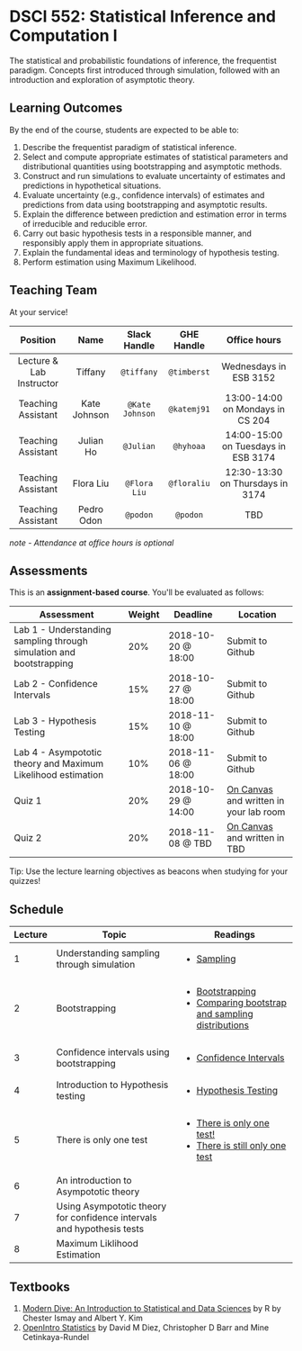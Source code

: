 # DSCI 552: Statistical Inference and Computation I

The statistical and probabilistic foundations of inference, the frequentist paradigm. Concepts first introduced through simulation, followed with an introduction and exploration of asymptotic theory. 

## Learning Outcomes

By the end of the course, students are expected to be able to:

1. Describe the frequentist paradigm of statistical inference.
2. Select and compute appropriate estimates of statistical parameters and distributional quantities using bootstrapping and asymptotic methods.
3. Construct and run simulations to evaluate uncertainty of estimates and predictions in hypothetical situations.
4. Evaluate uncertainty (e.g., confidence intervals) of estimates and predictions from data using bootstrapping and asymptotic results.
5. Explain the difference between prediction and estimation error in terms of irreducible and reducible error.
6. Carry out basic hypothesis tests in a responsible manner, and responsibly apply them in appropriate situations.
7. Explain the fundamental ideas and terminology of hypothesis testing.
8. Perform estimation using Maximum Likelihood.

## Teaching Team

At your service!

| Position           | Name    | Slack Handle | GHE Handle | Office hours |
| :----------------: | :-----: | :----------: | :--------: | :----------: |
| Lecture & Lab Instructor | Tiffany | `@tiffany`   | `@timberst` | Wednesdays in ESB 3152 |
| Teaching Assistant | Kate Johnson | `@Kate Johnson`  | `@katemj91` | 13:00-14:00 on Mondays in CS 204 |
| Teaching Assistant | Julian Ho | `@Julian`| `@hyhoaa` | 14:00-15:00 on Tuesdays in ESB 3174 |
| Teaching Assistant | 	Flora Liu | `	@Flora Liu` | `@floraliu`  | 12:30-13:30 on Thursdays in 3174 |
| Teaching Assistant | Pedro Odon | `@podon` | `@podon` | TBD | 14:00-15:00 on Fridays in ESB 3174  |

*note - Attendance at office hours is optional* 

## Assessments

This is an __assignment-based course__. You'll be evaluated as follows:

| Assessment       | Weight  | Deadline        | Location |
|------------------|---------|------------------|----------|
| Lab 1 - Understanding sampling through simulation and bootstrapping | 20%     | 2018-10-20 @ 18:00 | Submit to Github |
| Lab 2 - Confidence Intervals | 15%     | 2018-10-27 @ 18:00 | Submit to Github |
| Lab 3 - Hypothesis Testing | 15%     | 2018-11-10 @ 18:00 | Submit to Github |
| Lab 4 - Asympototic theory and Maximum Likelihood estimation | 10%     | 2018-11-06 @ 18:00     | Submit to Github |
| Quiz 1           | 20%     | 2018-10-29 @ 14:00   | [On Canvas](https://canvas.ubc.ca/courses/6051) and written in your lab room | 
| Quiz 2           | 20%     | 2018-11-08 @ TBD | [On Canvas](https://canvas.ubc.ca/courses/6051) and written in TBD |

Tip: Use the lecture learning objectives as beacons when studying for your quizzes!


## Schedule

| Lecture | Topic | Readings |
|------------|-------------|------|
| 1 | Understanding sampling through simulation | <ul><li>[Sampling](https://moderndive.com/8-sampling.html#introduction-to-sampling)</li></ul> |
| 2 | Bootstrapping | <ul><li>[Bootstrapping](https://moderndive.com/9-confidence-intervals.html#bootstrapping)</li><li>[Comparing bootstrap and sampling distributions](https://moderndive.com/9-confidence-intervals.html#comparing-bootstrap-and-sampling-distributions)</li></ul> |
| 3 | Confidence intervals using bootstrapping| <ul><li>[Confidence Intervals](https://moderndive.com/9-confidence-intervals.html#comparing-bootstrap-and-sampling-distributions)</li></ul> |
| 4| Introduction to Hypothesis testing | <ul><li>[Hypothesis Testing](https://moderndive.com/10-hypothesis-testing.html#ht-basics)</li></ul> |
| 5 | There is only one test | <ul><li>[There is only one test!](http://allendowney.blogspot.com/2011/05/there-is-only-one-test.html)</li><li>[There is still only one test](http://allendowney.blogspot.com/2016/06/there-is-still-only-one-test.html)</li></ul> |
| 6 | An introduction to Asympototic theory | |
| 7 | Using Asympototic theory for confidence intervals and hypothesis tests | |
| 8 | Maximum Liklihood Estimation | |

## Textbooks
1. [Modern Dive: An Introduction to Statistical and Data Sciences](https://moderndive.com/index.html) by R by Chester Ismay and Albert Y. Kim
2. [OpenIntro Statistics](https://www.openintro.org/download.php?file=os3&referrer=/stat/textbook.php) by David M Diez, Christopher D Barr and Mine Cetinkaya-Rundel
